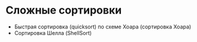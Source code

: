 # Сложные сортировки
- Быстрая сортировка (quicksort) по схеме Хоара (сортировка Хоара)
- Сортировка Шелла (ShellSort)
